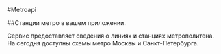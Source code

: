 #Metroapi

##Станции метро в вашем приложении.

Сервис предоставляет сведения о линиях и станциях метрополитена. На сегодня доступны схемы метро Москвы и Санкт-Петербурга.
